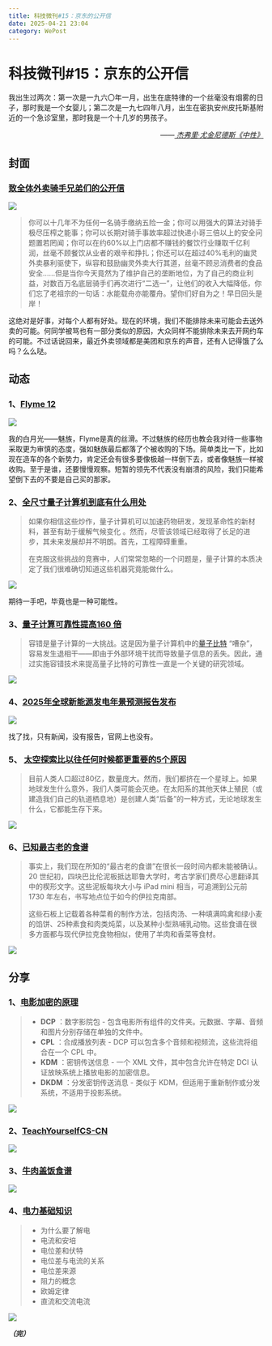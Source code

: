 ```yaml
---
title: 科技微刊#15：京东的公开信
date: 2025-04-21 23:04
category: WePost
---
```

# 科技微刊#15：京东的公开信

<!--Yusuol-->
我出生过两次：第一次是一九六〇年一月，出生在底特律的一个丝毫没有烟雾的日子，那时我是一个女婴儿；第二次是一九七四年八月，出生在密执安州皮托斯基附近的一个急诊室里，那时我是一个十几岁的男孩子。
<div style="text-align: right; font-style: italic;">
  ——<a href="https://weread.qq.com/web/bookDetail/e1a328c0719ad937e1ac8f1">
		杰弗里·尤金尼德斯《中性》
  </a>
</div>
<!--Yusuol-->

## 封面

### [致全体外卖骑手兄弟们的公开信](https://mp.weixin.qq.com/s/YKf4SigntlA-vh8c-YOuHw)

![](https://techdaily.oss-cn-shanghai.aliyuncs.com/15/1500.webp)

> 你可以十几年不为任何一名骑手缴纳五险一金；你可以用强大的算法对骑手极尽压榨之能事；你可以长期对骑手事故率超过快递小哥三倍以上的安全问题置若罔闻；你可以在约60%以上门店都不赚钱的餐饮行业赚取千亿利润，丝毫不顾餐饮从业者的艰辛和挣扎；你还可以在超过40%毛利的幽灵外卖暴利驱使下，纵容和鼓励幽灵外卖大行其道，丝毫不顾忌消费者的食品安全……但是当你今天竟然为了维护自己的垄断地位，为了自己的商业利益，对数百万名底层骑手们再次进行“二选一”，让他们的收入大幅降低，你们忘了老祖宗的一句话：水能载舟亦能覆舟。望你们好自为之！早日回头是岸！

这绝对是好事，对每个人都有好处。现在的环境，我们不能排除未来可能会去送外卖的可能。何同学被骂也有一部分类似的原因，大众同样不能排除未来去开网约车的可能。不过话说回来，最近外卖领域都是美团和京东的声音，还有人记得饿了么吗？么么哒。

## 动态

### 1、[Flyme 12](https://weibo.com/2683843043/PohCry1nH)

![](  https://techdaily.oss-cn-shanghai.aliyuncs.com/15/1501.jpg)

我的白月光——魅族，Flyme是真的丝滑。不过魅族的经历也教会我对待一些事物采取更为审慎的态度，强如魅族最后都落了个被收购的下场。简单类比一下，比如现在造车的各个新势力，肯定还会有很多要像极越一样倒下去，或者像魅族一样被收购。至于是谁，还要慢慢观察。短暂的领先不代表没有崩溃的风险，我们只能希望倒下去的不要是自己买的那家。

### 2、[全尺寸量子计算机到底有什么用处](https://www.newscientist.com/article/mg26635393-100-what-exactly-would-a-full-scale-quantum-computer-be-useful-for/)

> 如果你相信这些炒作，量子计算机可以加速药物研发，发现革命性的新材料，甚至有助于缓解气候变化 。然而，尽管该领域已经取得了长足的进步，其未来发展却并不明朗。首先，工程障碍重重。
> 
> 在克服这些挑战的竞赛中，人们常常忽略的一个问题是，量子计算的本质决定了我们很难确切知道这些机器究竟能做什么。

![](https://techdaily.oss-cn-shanghai.aliyuncs.com/15/1502.webp)

期待一手吧，毕竟也是一种可能性。

### 3、[量子计算可靠性提高160 倍](https://www.livescience.com/technology/computing/schrodingers-cat-inspired-quantum-computing-now-160-times-more-reliable-thanks-to-new-discovery)

> 容错是量子计算的一大挑战。这是因为量子计算机中的[量子比特](https://www.livescience.com/technology/computing/what-is-a-quantum-bit-qubit) “嘈杂”，容易发生退相干——即由于外部环境干扰而导致量子信息的丢失。因此，通过实施容错技术来提高量子比特的可靠性一直是一个关键的研究领域。

![](https://techdaily.oss-cn-shanghai.aliyuncs.com/15/1503.webp)

### 4、[2025年全球新能源发电年景预测报告发布](https://www.cma.gov.cn/2011xwzx/2011xqxxw/2011xqxyw/202504/t20250421_7015051.html)

![](https://techdaily.oss-cn-shanghai.aliyuncs.com/15/1504.png)


找了找，只有新闻，没有报告，官网上也没有。

### 5、 [太空探索比以往任何时候都更重要的5个原因](https://www.extremetech.com/aerospace/why-space-exploration-is-more-important-than-ever)

> 目前人类人口超过80亿，数量庞大。然而，我们都挤在一个星球上。如果地球发生什么意外，我们人类可能会灭绝。在太阳系的其他天体上殖民（或建造我们自己的轨道栖息地）是创建人类“后备”的一种方式，无论地球发生什么，它都能生存下来。

![](https://techdaily.oss-cn-shanghai.aliyuncs.com/15/1505.jpg)

### 6、[已知最古老的食谱](https://www.livescience.com/archaeology/whats-the-oldest-known-recipe)

> 事实上，我们现在所知的“最古老的食谱”在很长一段时间内都未能被确认。20 世纪初，四块巴比伦泥板抵达耶鲁大学时，考古学家们费尽心思翻译其中的楔形文字。这些泥板每块大小与 iPad mini 相当，可追溯到公元前 1730 年左右，书写地点位于如今的伊拉克南部。
> 
> 这些石板上记载着各种菜肴的制作方法，包括肉汤、一种填满鸣禽和绿小麦的馅饼、25种素食和肉类炖菜，以及某种小型熟哺乳动物。这些食谱在很多方面都与现代伊拉克食物相似，使用了羊肉和香菜等食材。

![](https://techdaily.oss-cn-shanghai.aliyuncs.com/15/1506.webp)

## 分享
### 1、[电影加密的原理](https://serverless.industries/2024/05/31/digital-cinema.en.html)

> - **DCP** ：数字影院包 - 包含电影所有组件的文件夹。元数据、字幕、音频和图片分别存储在单独的文件中。
> - **CPL** ：合成播放列表 - DCP 可以包含多个音频和视频流，这些流将组合在一个 CPL 中。
> - **KDM** ：密钥传送信息 - 一个 XML 文件，其中包含允许在特定 DCI 认证放映系统上播放电影的加密信息。
> - **DKDM** ：分发密钥传送消息 - 类似于 KDM，但适用于重新制作或分发系统，不适用于投影系统。

![](https://techdaily.oss-cn-shanghai.aliyuncs.com/15/1507.jpg)

### 2、[TeachYourselfCS-CN](https://github.com/izackwu/TeachYourselfCS-CN)

![](https://techdaily.oss-cn-shanghai.aliyuncs.com/15/1508.png)

### 3、[牛肉盖饭食谱](https://adamliaw.com/recipe/yoshinoya-style-gyudon-japanese-beef-rice-bowl)

![](https://techdaily.oss-cn-shanghai.aliyuncs.com/15/1509.webp)

### 4、[电力基础知识](https://www.howequipmentworks.com/electricity_basics/)

> - 为什么要了解电
> - 电流和安培
> - 电位差和伏特
> - 电位差与电流的关系
> - 电位差来源
> - 阻力的概念
> - 欧姆定律
> - 直流和交流电流

![](https://techdaily.oss-cn-shanghai.aliyuncs.com/15/1510.jpg)

**_（完）_**
